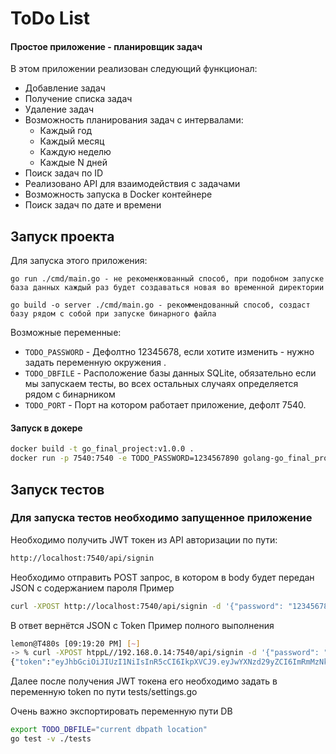 # ToDo List

#### Простое приложение - планировщик задач

В этом приложении реализован следующий функционал:
- Добавление задач
- Получение списка задач
- Удаление задач
- Возможность планирования задач с интервалами:
  * Каждый год
  * Каждый месяц
  * Каждую неделю
  * Каждые N дней
- Поиск задач по ID
- Реализовано API для взаимодействия с задачами
- Возможность запуска в Docker контейнере
- Поиск задач по дате и времени


## Запуск проекта

Для запуска этого приложения:
```
go run ./cmd/main.go - не рекоменжованный способ, при подобном запуске база данных каждый раз будет создаваться новая во временной директории

go build -o server ./cmd/main.go - рекоммендованный способ, создаст базу рядом с собой при запуске бинарного файла
```
Возможные переменные:

- `TODO_PASSWORD` - Дефолтно 12345678, если хотите изменить - нужно задать переменную окружения .
- `TODO_DBFILE` - Расположение базы данных SQLite, обязательно если мы запускаем тесты, во всех остальных случаях определяется рядом с бинарником
- `TODO_PORT` - Порт на котором работает приложение, дефолт 7540.

#### Запуск в докере 
``` bash
docker build -t go_final_project:v1.0.0 .
docker run -p 7540:7540 -e TODO_PASSWORD=1234567890 golang-go_final_project:v1.0.0
```

## Запуск тестов

### Для запуска тестов необходимо запущенное приложение
Необходимо получить JWT токен из API авторизации по пути:
``` bash
http://localhost:7540/api/signin
```
Необходимо отправить POST запрос, в котором в body будет передан JSON с содержанием пароля
Пример
```bash
curl -XPOST http://localhost:7540/api/signin -d '{"password": "12345678"}'
```
В ответ вернётся JSON с Token
Пример полного выполнения
```bash
lemon@T480s [09:19:20 PM] [~]
-> % curl -XPOST htppL//192.168.0.14:7540/api/signin -d '{"password": "12345678"}'
{"token":"eyJhbGciOiJIUzI1NiIsInR5cCI6IkpXVCJ9.eyJwYXNzd29yZCI6ImRmMzNkM2Y4NjA4NmY3MTFlYTU2MzQ1MzFlMDdkMDZmN2VmNDE3OTJmNzUzNzQyYzIxODJhOTYxMTc1NmY3NTgifQ.K3qYl4GPmnd7Hd-w6hR64oEvGMOONjcb_fv6skleEEY"}
```

Далее после получения JWT токена его необходимо задать в переменную token по пути tests/settings.go

Очень важно экспортировать переменную пути DB
``` bash
export TODO_DBFILE="current dbpath location"
go test -v ./tests
```
